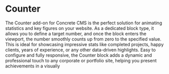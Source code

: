 # Counter 

The Counter add-on for Concrete CMS is the perfect solution for animating statistics and key figures on your website. As a dedicated block type, it allows you to define a target number, and once the block enters the viewport, the number smoothly counts up from zero to the specified value. This is ideal for showcasing impressive stats like completed projects, happy clients, years of experience, or any other data-driven highlights. Easy to configure and fully responsive, the Counter block adds a dynamic and professional touch to any corporate or portfolio site, helping you present achievements in a visually